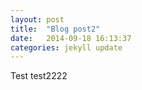 ```yaml
---
layout: post
title:  "Blog post2"
date:   2014-09-18 16:13:37
categories: jekyll update
---
```


Test test2222
